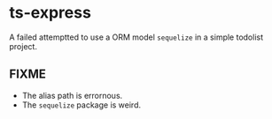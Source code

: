 # ts-express

A failed attemptted to use a ORM model `sequelize` in a simple todolist project.

## FIXME

* The alias path is errornous.
* The `sequelize` package is weird.
